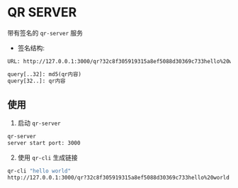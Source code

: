 # QR SERVER

带有签名的 `qr-server` 服务

- 签名结构:

```txt
URL: http://127.0.0.1:3000/qr?32c8f305919315a8ef5088d30369c733hello%20world

query[..32]: md5(qr内容)
query[32..]: qr内容
```

## 使用

1. 启动 `qr-server`

```sh
qr-server
server start port: 3000
```

2. 使用 `qr-cli` 生成链接

```sh
qr-cli "hello world"
http://127.0.0.1:3000/qr?32c8f305919315a8ef5088d30369c733hello%20world
```
